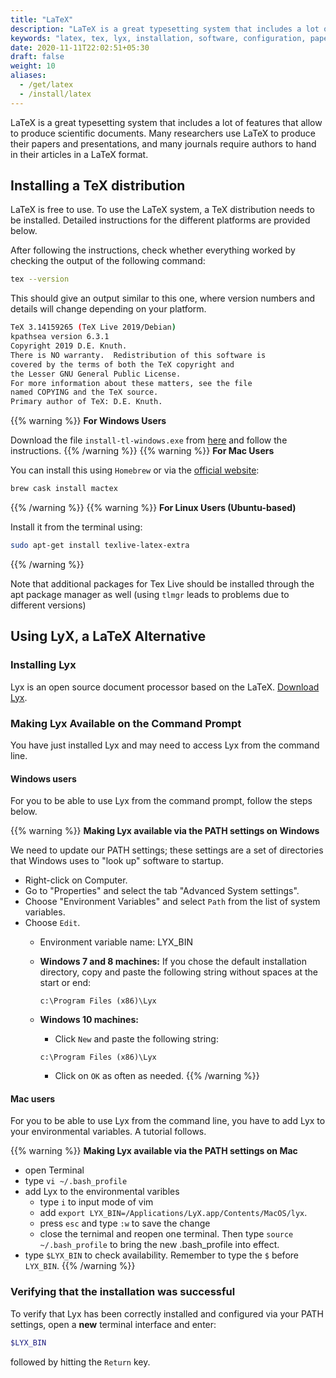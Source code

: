 ```yaml
---
title: "LaTeX"
description: "LaTeX is a great typesetting system that includes a lot of features that allow to produce scientific documents."
keywords: "latex, tex, lyx, installation, software, configuration, paper, writing, text, typesetting"
date: 2020-11-11T22:02:51+05:30
draft: false
weight: 10
aliases:
  - /get/latex
  - /install/latex
---
```


LaTeX is a great typesetting system that includes a lot of features that allow to produce scientific documents. Many researchers use LaTeX to produce their papers and presentations, and many journals require authors to hand in their articles in a LaTeX format.

## Installing a TeX distribution
LaTeX is free to use. To use the LaTeX system, a TeX distribution needs to be installed. Detailed instructions for the different platforms are provided below.

After following the instructions, check whether everything worked by checking the output of the following command:

```bash
tex --version
```

This should give an output similar to this one, where version numbers and details will change depending on your platform.

```bash
TeX 3.14159265 (TeX Live 2019/Debian)
kpathsea version 6.3.1
Copyright 2019 D.E. Knuth.
There is NO warranty.  Redistribution of this software is
covered by the terms of both the TeX copyright and
the Lesser GNU General Public License.
For more information about these matters, see the file
named COPYING and the TeX source.
Primary author of TeX: D.E. Knuth.
```

{{% warning %}}
**For Windows Users**

Download the file `install-tl-windows.exe` from [here](https://www.tug.org/texlive/acquire-netinstall.html) and follow the instructions.
{{% /warning %}}
{{% warning %}}
**For Mac Users**

You can install this using `Homebrew` or via the [official website](https://www.tug.org/mactex/):

```bash
brew cask install mactex
```
{{% /warning %}}
{{% warning %}}
**For Linux Users (Ubuntu-based)**

Install it from the terminal using:

```bash
sudo apt-get install texlive-latex-extra
```
{{% /warning %}}

Note that additional packages for Tex Live should be installed through the apt package manager as well (using `tlmgr` leads to problems due to different versions)

## Using LyX, a LaTeX Alternative

### Installing Lyx

 Lyx is an open source document processor based on the LaTeX. [Download Lyx](https://www.lyx.org/Download).

 ### Making Lyx Available on the Command Prompt

 You have just installed Lyx and may need to access Lyx from the command line.

 #### Windows users
 For you to be able to use Lyx from the command prompt, follow the steps below.

{{% warning %}}
**Making Lyx available via the PATH settings on Windows**

 We need to update our PATH settings; these settings are a set of directories that Windows uses to "look up" software to startup.

 - Right-click on Computer.
 - Go to "Properties" and select the tab "Advanced System settings".
 - Choose "Environment Variables" and select `Path` from the list of system variables.
 - Choose `Edit`.
 	- Environment variable name: LYX_BIN
 	- **Windows 7 and 8 machines:**
 		If you chose the default installation directory, copy and paste the following string without spaces at the start or end:

         `c:\Program Files (x86)\Lyx`

 	- **Windows 10 machines:**
 		- Click `New` and paste the following string:

         `c:\Program Files (x86)\Lyx`

 		- Click on `OK` as often as needed.
{{% /warning %}}

 #### Mac users

 For you to be able to use Lyx from the command line, you have to add Lyx to your environmental variables. A tutorial follows.

{{% warning %}}
**Making Lyx available via the PATH settings on Mac**

- open Terminal
- type `vi ~/.bash_profile`
- add Lyx to the environmental varibles
	- type `i` to input mode of vim
	- add `export LYX_BIN=/Applications/LyX.app/Contents/MacOS/lyx`.
	- press `esc` and type `:w` to save the change
	- close the ternimal and reopen one terminal. Then type `source ~/.bash_profile` to bring the new .bash_profile into effect.
- type `$LYX_BIN` to check availability. Remember to type the `$` before `LYX_BIN`.
{{% /warning %}}

 <!--- Linux users not available yet
 -->


 ### Verifying that the installation was successful

 To verify that Lyx has been correctly installed and configured via your PATH settings,
 open a **new** terminal interface and enter:

 ```bash
 $LYX_BIN
 ```

 followed by hitting the `Return` key.
